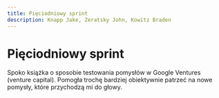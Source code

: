 ```yaml
---
title: Pięciodniowy sprint
description: Knapp Jake, Zeratsky John, Kowitz Braden
---
```


# Pięciodniowy sprint

Spoko książka o sposobie testowania pomysłów w Google Ventures (venture capital). Pomogła trochę bardziej obiektywnie patrzeć na nowe pomysły, które przychodzą mi do głowy.